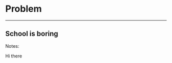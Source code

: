 # Problem

------

## School is boring
<!-- .slide: data-background="imgs/kids-minecraft.png" -->
Notes:

Hi there
